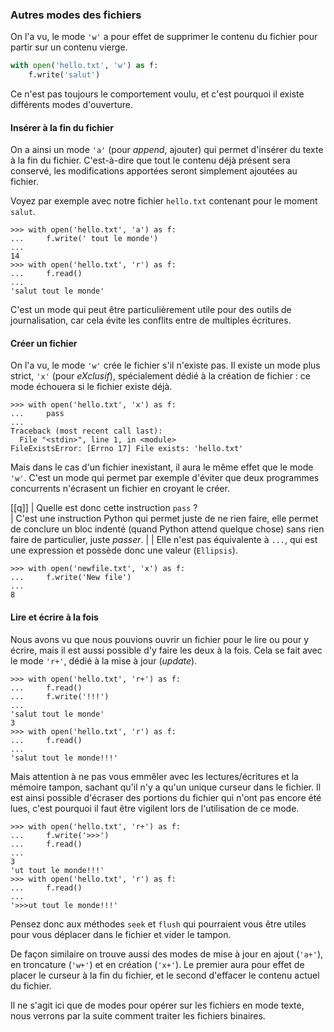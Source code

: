 ### Autres modes des fichiers

On l'a vu, le mode `'w'` a pour effet de supprimer le contenu du fichier pour partir sur un contenu vierge.

```python
with open('hello.txt', 'w') as f:
    f.write('salut')
```

Ce n'est pas toujours le comportement voulu, et c'est pourquoi il existe différents modes d'ouverture.

#### Insérer à la fin du fichier

On a ainsi un mode `'a'` (pour *append*, ajouter) qui permet d'insérer du texte à la fin du fichier.
C'est-à-dire que tout le contenu déjà présent sera conservé, les modifications apportées seront simplement ajoutées au fichier.

Voyez par exemple avec notre fichier `hello.txt` contenant pour le moment `salut`.

```pycon
>>> with open('hello.txt', 'a') as f:
...     f.write(' tout le monde')
...
14
>>> with open('hello.txt', 'r') as f:
...     f.read()
...
'salut tout le monde'
```

C'est un mode qui peut être particulièrement utile pour des outils de journalisation, car cela évite les conflits entre de multiples écritures.

#### Créer un fichier

On l'a vu, le mode `'w'` crée le fichier s'il n'existe pas.
Il existe un mode plus strict, `'x'` (pour *eXclusif*), spécialement dédié à la création de fichier : ce mode échouera si le fichier existe déjà.

```pycon
>>> with open('hello.txt', 'x') as f:
...     pass
... 
Traceback (most recent call last):
  File "<stdin>", line 1, in <module>
FileExistsError: [Errno 17] File exists: 'hello.txt'
```

Mais dans le cas d'un fichier inexistant, il aura le même effet que le mode `'w'`.
C'est un mode qui permet par exemple d'éviter que deux programmes concurrents n'écrasent un fichier en croyant le créer.

[[q]]
| Quelle est donc cette instruction `pass` ?  
| C'est une instruction Python qui permet juste de ne rien faire, elle permet de conclure un bloc indenté (quand Python attend quelque chose) sans rien faire de particulier, juste _passer_.
|
| Elle n'est pas équivalente à `...`, qui est une expression et possède donc une valeur (`Ellipsis`).

```pycon
>>> with open('newfile.txt', 'x') as f:
...     f.write('New file')
... 
8
```

#### Lire et écrire à la fois

Nous avons vu que nous pouvions ouvrir un fichier pour le lire ou pour y écrire, mais il est aussi possible d'y faire les deux à la fois.
Cela se fait avec le mode `'r+'`, dédié à la mise à jour (_update_).

```pycon
>>> with open('hello.txt', 'r+') as f:
...     f.read()
...     f.write('!!!')
... 
'salut tout le monde'
3
>>> with open('hello.txt', 'r') as f:
...     f.read()
... 
'salut tout le monde!!!'
```

Mais attention à ne pas vous emmêler avec les lectures/écritures et la mémoire tampon, sachant qu'il n'y a qu'un unique curseur dans le fichier.
Il est ainsi possible d'écraser des portions du fichier qui n'ont pas encore été lues, c'est pourquoi il faut être vigilent lors de l'utilisation de ce mode.

```pycon
>>> with open('hello.txt', 'r+') as f:
...     f.write('>>>')
...     f.read()
... 
3
'ut tout le monde!!!'
>>> with open('hello.txt', 'r') as f:
...     f.read()
... 
'>>>ut tout le monde!!!'
```

Pensez donc aux méthodes `seek` et `flush` qui pourraient vous être utiles pour vous déplacer dans le fichier et vider le tampon.

De façon similaire on trouve aussi des modes de mise à jour en ajout (`'a+'`), en troncature (`'w+'`) et en création (`'x+'`).
Le premier aura pour effet de placer le curseur à la fin du fichier, et le second d'effacer le contenu actuel du fichier.

Il ne s'agit ici que de modes pour opérer sur les fichiers en mode texte, nous verrons par la suite comment traiter les fichiers binaires.
